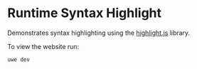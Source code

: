 # Runtime Syntax Highlight

Demonstrates syntax highlighting using the [highlight.js][] library.

To view the website run:

```
uwe dev
```

[highlight.js]: https://highlightjs.org/
